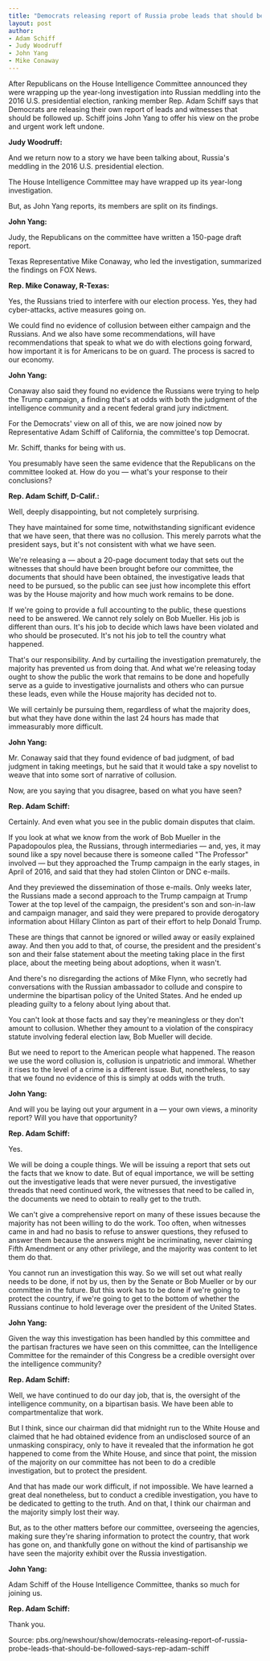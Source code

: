 ```yaml
---
title: "Democrats releasing report of Russia probe leads that should be followed, says Rep. Adam Schiff"
layout: post
author:
- Adam Schiff
- Judy Woodruff
- John Yang
- Mike Conaway
---
```


After Republicans on the House Intelligence Committee announced they were wrapping up the year-long investigation into Russian meddling into the 2016 U.S. presidential election, ranking member Rep. Adam Schiff says that Democrats are releasing their own report of leads and witnesses that should be followed up. Schiff joins John Yang to offer his view on the probe and urgent work left undone.

**Judy Woodruff:**

And we return now to a story we have been talking about, Russia's meddling in the 2016 U.S. presidential election.

The House Intelligence Committee may have wrapped up its year-long investigation.

But, as John Yang reports, its members are split on its findings.

**John Yang:**

Judy, the Republicans on the committee have written a 150-page draft report.

Texas Representative Mike Conaway, who led the investigation, summarized the findings on FOX News.

**Rep. Mike Conaway, R-Texas:**

Yes, the Russians tried to interfere with our election process. Yes, they had cyber-attacks, active measures going on.

We could find no evidence of collusion between either campaign and the Russians. And we also have some recommendations, will have recommendations that speak to what we do with elections going forward, how important it is for Americans to be on guard. The process is sacred to our economy.

**John Yang:**

Conaway also said they found no evidence the Russians were trying to help the Trump campaign, a finding that's at odds with both the judgment of the intelligence community and a recent federal grand jury indictment.

For the Democrats' view on all of this, we are now joined now by Representative Adam Schiff of California, the committee's top Democrat.

Mr. Schiff, thanks for being with us.

You presumably have seen the same evidence that the Republicans on the committee looked at. How do you — what's your response to their conclusions?

**Rep. Adam Schiff, D-Calif.:**

Well, deeply disappointing, but not completely surprising.

They have maintained for some time, notwithstanding significant evidence that we have seen, that there was no collusion. This merely parrots what the president says, but it's not consistent with what we have seen.

We're releasing a — about a 20-page document today that sets out the witnesses that should have been brought before our committee, the documents that should have been obtained, the investigative leads that need to be pursued, so the public can see just how incomplete this effort was by the House majority and how much work remains to be done.

If we're going to provide a full accounting to the public, these questions need to be answered. We cannot rely solely on Bob Mueller. His job is different than ours. It's his job to decide which laws have been violated and who should be prosecuted. It's not his job to tell the country what happened.

That's our responsibility. And by curtailing the investigation prematurely, the majority has prevented us from doing that. And what we're releasing today ought to show the public the work that remains to be done and hopefully serve as a guide to investigative journalists and others who can pursue these leads, even while the House majority has decided not to.

We will certainly be pursuing them, regardless of what the majority does, but what they have done within the last 24 hours has made that immeasurably more difficult.

**John Yang:**

Mr. Conaway said that they found evidence of bad judgment, of bad judgment in taking meetings, but he said that it would take a spy novelist to weave that into some sort of narrative of collusion.

Now, are you saying that you disagree, based on what you have seen?

**Rep. Adam Schiff:**

Certainly. And even what you see in the public domain disputes that claim.

If you look at what we know from the work of Bob Mueller in the Papadopoulos plea, the Russians, through intermediaries — and, yes, it may sound like a spy novel because there is someone called "The Professor" involved — but they approached the Trump campaign in the early stages, in April of 2016, and said that they had stolen Clinton or DNC e-mails.

And they previewed the dissemination of those e-mails. Only weeks later, the Russians made a second approach to the Trump campaign at Trump Tower at the top level of the campaign, the president's son and son-in-law and campaign manager, and said they were prepared to provide derogatory information about Hillary Clinton as part of their effort to help Donald Trump.

These are things that cannot be ignored or willed away or easily explained away. And then you add to that, of course, the president and the president's son and their false statement about the meeting taking place in the first place, about the meeting being about adoptions, when it wasn't.

And there's no disregarding the actions of Mike Flynn, who secretly had conversations with the Russian ambassador to collude and conspire to undermine the bipartisan policy of the United States. And he ended up pleading guilty to a felony about lying about that.

You can't look at those facts and say they're meaningless or they don't amount to collusion. Whether they amount to a violation of the conspiracy statute involving federal election law, Bob Mueller will decide.

But we need to report to the American people what happened. The reason we use the word collusion is, collusion is unpatriotic and immoral. Whether it rises to the level of a crime is a different issue. But, nonetheless, to say that we found no evidence of this is simply at odds with the truth.

**John Yang:**

And will you be laying out your argument in a — your own views, a minority report? Will you have that opportunity?

**Rep. Adam Schiff:**

Yes.

We will be doing a couple things. We will be issuing a report that sets out the facts that we know to date. But of equal importance, we will be setting out the investigative leads that were never pursued, the investigative threads that need continued work, the witnesses that need to be called in, the documents we need to obtain to really get to the truth.

We can't give a comprehensive report on many of these issues because the majority has not been willing to do the work. Too often, when witnesses came in and had no basis to refuse to answer questions, they refused to answer them because the answers might be incriminating, never claiming Fifth Amendment or any other privilege, and the majority was content to let them do that.

You cannot run an investigation this way. So we will set out what really needs to be done, if not by us, then by the Senate or Bob Mueller or by our committee in the future. But this work has to be done if we're going to protect the country, if we're going to get to the bottom of whether the Russians continue to hold leverage over the president of the United States.

**John Yang:**

Given the way this investigation has been handled by this committee and the partisan fractures we have seen on this committee, can the Intelligence Committee for the remainder of this Congress be a credible oversight over the intelligence community?

**Rep. Adam Schiff:**

Well, we have continued to do our day job, that is, the oversight of the intelligence community, on a bipartisan basis. We have been able to compartmentalize that work.

But I think, since our chairman did that midnight run to the White House and claimed that he had obtained evidence from an undisclosed source of an unmasking conspiracy, only to have it revealed that the information he got happened to come from the White House, and since that point, the mission of the majority on our committee has not been to do a credible investigation, but to protect the president.

And that has made our work difficult, if not impossible. We have learned a great deal nonetheless, but to conduct a credible investigation, you have to be dedicated to getting to the truth. And on that, I think our chairman and the majority simply lost their way.

But, as to the other matters before our committee, overseeing the agencies, making sure they're sharing information to protect the country, that work has gone on, and thankfully gone on without the kind of partisanship we have seen the majority exhibit over the Russia investigation.

**John Yang:**

Adam Schiff of the House Intelligence Committee, thanks so much for joining us.

**Rep. Adam Schiff:**

Thank you.

Source: pbs.org/newshour/show/democrats-releasing-report-of-russia-probe-leads-that-should-be-followed-says-rep-adam-schiff
